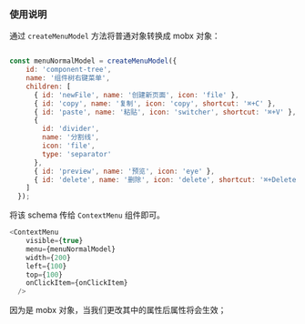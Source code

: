 
### 使用说明

通过 `createMenuModel` 方法将普通对象转换成 mobx 对象：
```js

const menuNormalModel = createMenuModel({
    id: 'component-tree',
    name: '组件树右键菜单',
    children: [
      { id: 'newFile', name: '创建新页面', icon: 'file' },
      { id: 'copy', name: '复制', icon: 'copy', shortcut: '⌘+C' },
      { id: 'paste', name: '粘贴', icon: 'switcher', shortcut: '⌘+V' },
      {
        id: 'divider',
        name: '分割线',
        icon: 'file',
        type: 'separator'
      },
      { id: 'preview', name: '预览', icon: 'eye' },
      { id: 'delete', name: '删除', icon: 'delete', shortcut: '⌘+Delete' }
    ]
  });
```

将该 schema 传给 `ContextMenu` 组件即可。
```js
<ContextMenu
    visible={true}
    menu={menuNormalModel}
    width={200}
    left={100}
    top={100}
    onClickItem={onClickItem}
  />
```

因为是 mobx 对象，当我们更改其中的属性后属性将会生效；



